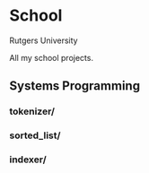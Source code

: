 # School

Rutgers University

All my school projects.

## Systems Programming

### tokenizer/
### sorted_list/
### indexer/


